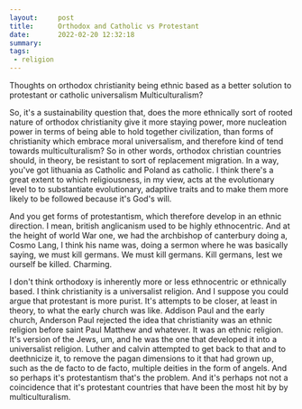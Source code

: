 ```yaml
---
layout:     post
title:      Orthodox and Catholic vs Protestant
date:       2022-02-20 12:32:18
summary:    
tags:
 - religion
---
```


Thoughts on orthodox christianity being ethnic based as a better solution to protestant or catholic universalism Multiculturalism? 

So, it's a sustainability question that, does the more ethnically sort of rooted nature of orthodox christianity give it more staying power, more nucleation power in terms of being able to hold together civilization, than forms of christianity which embrace moral universalism, and therefore kind of tend towards multiculturalism? So in other words, orthodox christian countries should, in theory, be resistant to sort of replacement migration. In a way, you've got lithuania as Catholic and Poland as catholic. I think there's a great extent to which religiousness, in my view, acts at the evolutionary level to to substantiate evolutionary, adaptive traits and to make them more likely to be followed because it's God's will. 

And you get forms of protestantism, which therefore develop in an ethnic direction. I mean, british anglicanism used to be highly ethnocentric. And at the height of world War one, we had the archbishop of canterbury doing a, Cosmo Lang, I think his name was, doing a sermon where he was basically saying, we must kill germans. We must kill germans. Kill germans, lest we ourself be killed. Charming. 

I don't think orthodoxy is inherently more or less ethnocentric or ethnically based. I think christianity is a universalist religion. And I suppose you could argue that protestant is more purist. It's attempts to be closer, at least in theory, to what the early church was like. Addison Paul and the early church, Anderson Paul rejected the idea that christianity was an ethnic religion before saint Paul Matthew and whatever. It was an ethnic religion. It's version of the Jews, um, and he was the one that developed it into a universalist religion. Luther and calvin attempted to get back to that and to deethnicize it, to remove the pagan dimensions to it that had grown up, such as the de facto to de facto, multiple deities in the form of angels. And so perhaps it's protestantism that's the problem. And it's perhaps not not a coincidence that it's protestant countries that have been the most hit by by multiculturalism.
